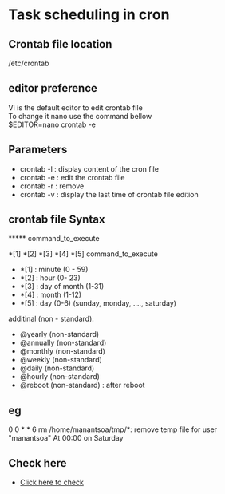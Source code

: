 # Task scheduling in cron
## Crontab file location 
/etc/crontab
## editor preference
Vi is the default editor to edit crontab file<br/>
To change it nano use the command bellow  <br/>
$EDITOR=nano crontab -e

## Parameters
- crontab -l : display content of the cron file<br/>
- crontab -e : edit the crontab file<br/>
- crontab -r : remove<br/>
- crontab -v : display the last time of crontab file edition <br/>

## crontab file Syntax
***** command_to_execute

*[1] *[2] *[3] *[4] *[5] command_to_execute  <br/>

- *[1] : minute (0 - 59) <br/>
- *[2]  : hour (0- 23)   <br/>
- *[3] : day of month (1-31) <br/>
- *[4] : month (1-12) <br/>
- *[5] : day (0-6) (sunday, monday, ...., saturday) <br/>

additinal (non - standard): <br/>
- @yearly	(non-standard)<br/>
- @annually	(non-standard)<br/>
- @monthly	(non-standard)<br/>
- @weekly	(non-standard)<br/>
- @daily	(non-standard)<br/>
- @hourly	(non-standard)<br/>
- @reboot	(non-standard) : after reboot <br/>

## eg
0 0 * * 6 rm /home/manantsoa/tmp/*: remove temp file for user "manantsoa" At 00:00 on Saturday

## Check here
* [Click here to check](https://crontab.guru/)
